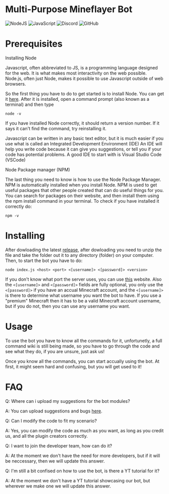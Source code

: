 # Multi-Purpose Mineflayer Bot
![NodeJS](https://img.shields.io/badge/node.js-6DA55F?style=for-the-badge&logo=node.js&logoColor=white) ![JavaScript](https://img.shields.io/badge/javascript-%23323330.svg?style=for-the-badge&logo=javascript&logoColor=%23F7DF1E) ![Discord](https://img.shields.io/badge/Discord-%235865F2.svg?style=for-the-badge&logo=discord&logoColor=white) ![GitHub](https://img.shields.io/badge/github-%23121011.svg?style=for-the-badge&logo=github&logoColor=white)
# Prerequisites

Installing Node

Javascript, often abbreviated to JS, is a programming language designed for the web. It is what makes most interactivity on the web possible.
Node.js, often just Node, makes it possible to use Javascript outside of web browsers.

So the first thing you have to do to get started is to install Node. You can get it [here](https://nodejs.org/en/download).
After it is installed, open a command prompt (also known as a terminal) and then type
```
node -v
```
If you have installed Node correctly, it should return a version number. If it says it can't find the command, try reinstalling it.

Javascript can be written in any basic text editor, but it is much easier if you use what is called an Integrated Development Environment (IDE)
An IDE will help you write code because it can give you suggestions, or tell you if your code has potential problems. A good IDE to start with is Visual Studio Code (VSCode)

Node Package manager (NPM)

The last thing you need to know is how to use the Node Package Manager.
NPM is automatically installed when you install Node.
NPM is used to get useful packages that other people created that can do useful things for you.
You can search for packages on their website, and then install them using the npm install command in your terminal.
To check if you have installed it correctly do:
```
npm -v
```

# Installing

After dowloading the latest [release](https://github.com/morisok31/atgmaildotcom_mineflayer_bot/releases/tag/v1.1.1), after dowloading you need to unzip the file and take the folder out it to any directory (folder) on your computer. Then, to start the bot you have to do:

```
node index.js <host> <port> <[username]> <[password]> <version>
```

If you don't know what port the server uses, you can use [this](https://mcsrvstat.us/) website. Also the `<[username]>` and `<[password]>` fields are fully optional, you only use the `<[password]>` if you have an accual Minecraft account, and the `<[username]>` is there to determine what username you want the bot to have. If you use a "premium" Minecraft then it has to be a valid Minecraft account username, but if you do not, then you can use any username you want.

# Usage

To use the bot you have to know all the commands for it, unfortunetly, a full command wiki is still being made, so you have to go through the code and see what they do, if you are unsure, just ask us!

Once you know all the commands, you can start accually using the bot. At first, it might seem hard and confusing, but you will get used to it!

# FAQ

Q: Where can i upload my suggestions for the bot modules?

A: You can upload suggestions and bugs [here](https://github.com/morisok31/atgmaildotcom_mineflayer_bot/issues).

Q: Can I modify the code to fit my scenario?

A: Yes, you can modify the code as much as you want, as long as you credit us, and all the plugin creators correctly.

Q: I want to join the developer team, how can do it?

A: At the moment we don't have the need for more developers, but if it will be neccessary, then we will update this answer.

Q: I'm still a bit confised on how to use the bot, is there a YT tutorial for it?

A: At the moment we don't have a YT tutorial showcasing our bot, but wherever we make one we will update this answer.
